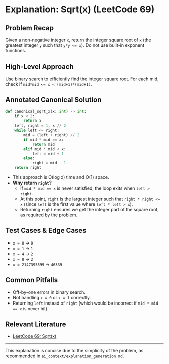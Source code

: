 # Explanation: Sqrt(x) (LeetCode 69)

## Problem Recap
Given a non-negative integer `x`, return the integer square root of `x` (the greatest integer `y` such that `y*y <= x`). Do not use built-in exponent functions.

## High-Level Approach
Use binary search to efficiently find the integer square root. For each mid, check if `mid*mid <= x < (mid+1)*(mid+1)`.

## Annotated Canonical Solution
```python
def canonical_sqrt_x(x: int) -> int:
    if x < 2:
        return x
    left, right = 1, x // 2
    while left <= right:
        mid = (left + right) // 2
        if mid * mid == x:
            return mid
        elif mid * mid < x:
            left = mid + 1
        else:
            right = mid - 1
    return right
```
- This approach is O(log x) time and O(1) space.
- **Why return `right`?**
  - If `mid * mid == x` is never satisfied, the loop exits when `left > right`.
  - At this point, `right` is the largest integer such that `right * right <= x` (since `left` is the first value where `left * left > x`).
  - Returning `right` ensures we get the integer part of the square root, as required by the problem.

## Test Cases & Edge Cases
- `x = 0` → `0`
- `x = 1` → `1`
- `x = 4` → `2`
- `x = 8` → `2`
- `x = 2147395599` → `46339`

## Common Pitfalls
- Off-by-one errors in binary search.
- Not handling `x = 0` or `x = 1` correctly.
- Returning `left` instead of `right` (which would be incorrect if `mid * mid == x` is never hit).

## Relevant Literature
- [LeetCode 69: Sqrt(x)](https://leetcode.com/problems/sqrtx/)

---
This explanation is concise due to the simplicity of the problem, as recommended in `ai_context/explanation_generation.md`. 